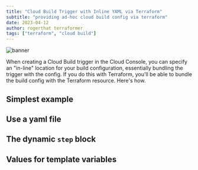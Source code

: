 ```yaml
---
title: "Cloud Build Trigger with Inline YAML via Terraform"
subtitle: "providing ad-hoc cloud build config via terraform"
date: 2023-04-12
author: rogerthat terraformer
tags: ["terraform", "cloud build"]
---
```


![banner](/img/buildform.png)

When creating a Cloud Build trigger in the Cloud Console, you can specify an "in-line" location for your build configuration, essentially bundling the trigger with the config.  If you do this with Terraform, you'll be able to bundle the build config with the Terraform resource. Here's how.  
<!--more-->

## Simplest example

## Use a yaml file

## The dynamic `step` block

## Values for template variables 